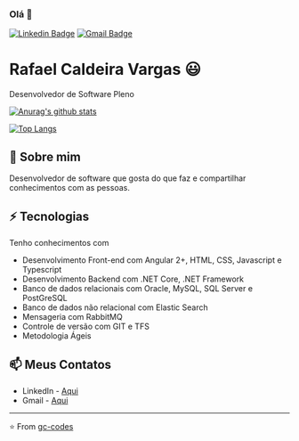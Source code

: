 ### Olá :wave:
[![Linkedin Badge](https://img.shields.io/badge/-rafael&#8208;cvargas-blue?style=flat-square&logo=Linkedin&logoColor=white&link=https://www.linkedin.com/in/rafael-cvargas/)](https://www.linkedin.com/in/rafael-cvargas/)
[![Gmail Badge](https://img.shields.io/badge/-rafaelvargas2@gmail.com-c14438?style=flat-square&logo=Gmail&logoColor=white&link=mailto:rafaelvargas2@gmail.com)](mailto:rafaelvargas2@gmail.com)

# Rafael Caldeira Vargas :smiley:
Desenvolvedor de Software Pleno

[![Anurag's github stats](https://github-readme-stats.vercel.app/api?username=rafaelcvargas&count_private=true)](https://github.com/anuraghazra/github-readme-stats)

[![Top Langs](https://github-readme-stats.vercel.app/api/top-langs/?username=rafaelcvargas)](https://github.com/anuraghazra/github-readme-stats)

## :monocle_face: Sobre mim
Desenvolvedor de software que gosta do que faz e compartilhar conhecimentos com as pessoas.

## :zap: Tecnologias
Tenho conhecimentos com 
- Desenvolvimento Front-end com Angular 2+, HTML, CSS, Javascript e Typescript
- Desenvolvimento Backend com .NET Core, .NET Framework
- Banco de dados relacionais com Oracle, MySQL, SQL Server e PostGreSQL
- Banco de dados não relacional com Elastic Search
- Mensageria com RabbitMQ
- Controle de versão com GIT e TFS
- Metodologia Ágeis

## :mailbox: Meus Contatos
- LinkedIn - [Aqui](https://www.linkedin.com/in/rafael-cvargas/)
- Gmail - [Aqui](mailto:rafaelvargas2@gmail.com)


---
⭐️ From [gc-codes](https://github.com/gc-codes)
